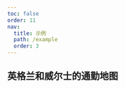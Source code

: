 ```yaml
---
toc: false
order: 11
nav:
  title: 示例
  path: /example
  order: 3
---
```


## 英格兰和威尔士的通勤地图

<code src= './ukcommute/index.tsx' compact="true" defaultShowCode></code>
